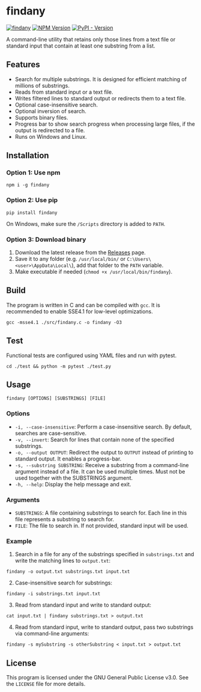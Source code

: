 # findany

[![findany](https://github.com/imbelousov/findany/actions/workflows/findany.yml/badge.svg)](https://github.com/imbelousov/findany/actions/workflows/findany.yml)
[![NPM Version](https://img.shields.io/npm/v/findany)](https://www.npmjs.com/package/findany)
[![PyPI - Version](https://img.shields.io/pypi/v/findany)](https://pypi.org/project/findany/)

A command-line utility that retains only those lines from a text file or standard input that contain at least one substring from a list.

## Features

- Search for multiple substrings. It is designed for efficient matching of millions of substrings.
- Reads from standard input or a text file.
- Writes filtered lines to standard output or redirects them to a text file.
- Optional case-insensitive search.
- Optional inversion of search.
- Supports binary files.
- Progress bar to show search progress when processing large files, if the output is redirected to a file.
- Runs on Windows and Linux.

## Installation

### Option 1: Use npm

```
npm i -g findany
```

### Option 2: Use pip

```
pip install findany
```

On Windows, make sure the `/Scripts` directory is added to `PATH`.

### Option 3: Download binary

1. Download the latest release from the [Releases](https://github.com/imbelousov/findany/releases) page.
2. Save it to any folder (e.g. `/usr/local/bin/` or `C:\Users\<user>\AppData\Local\`), add that folder to the `PATH` variable.
3. Make executable if needed (`chmod +x /usr/local/bin/findany`).

## Build

The program is written in C and can be compiled with `gcc`.
It is recommended to enable SSE4.1 for low-level optimizations.

```
gcc -msse4.1 ./src/findany.c -o findany -O3
```

## Test

Functional tests are configured using YAML files and run with pytest.

```
cd ./test && python -m pytest ./test.py
```

## Usage

```
findany [OPTIONS] [SUBSTRINGS] [FILE]
```

### Options

- `-i, --case-insensitive`: Perform a case-insensitive search. By default, searches are case-sensitive.
- `-v, --invert`: Search for lines that contain none of the specified substrings.
- `-o, --output OUTPUT`: Redirect the output to `OUTPUT` instead of printing to standard output. It enables a progress-bar.
- `-s, --substring SUBSTRING`: Receive a substring from a command-line argument instead of a file. It can be used multiple times. Must not be used together with the SUBSTRINGS argument.
- `-h, --help`: Display the help message and exit.

### Arguments

- `SUBSTRINGS`: A file containing substrings to search for. Each line in this file represents a substring to search for.
- `FILE`: The file to search in. If not provided, standard input will be used.

### Example

1. Search in a file for any of the substrings specified in `substrings.txt` and write the matching lines to `output.txt`:
```
findany -o output.txt substrings.txt input.txt
```

2. Case-insensitive search for substrings:
```
findany -i substrings.txt input.txt
```

3. Read from standard input and write to standard output:
```
cat input.txt | findany substrings.txt > output.txt
```

4. Read from standard input, write to standard output, pass two substrings via command-line arguments:
```
findany -s mySubstring -s otherSubstring < input.txt > output.txt
```

## License

This program is licensed under the GNU General Public License v3.0. See the `LICENSE` file for more details.

